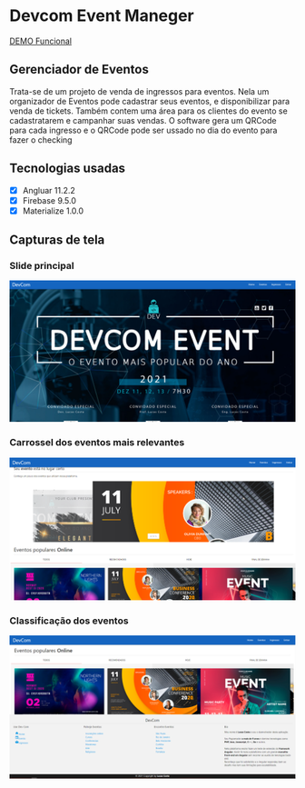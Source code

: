 # Devcom Event Maneger
[DEMO Funcional](https://devcom-event.web.app)
## Gerenciador de Eventos 

Trata-se de um projeto de venda de ingressos para eventos. Nela um organizador de Eventos pode cadastrar seus eventos, e disponibilizar para venda de tickets. Também contem uma área para os clientes do evento se cadastratarem e campanhar suas vendas. O software gera um QRCode para cada ingresso e o QRCode pode ser ussado no dia do evento para fazer o checking
## Tecnologias usadas
 - [x] Angluar 11.2.2
 - [x] Firebase 9.5.0
 - [x] Materialize 1.0.0
## Capturas de tela
### Slide principal
![devcom](src/assets/images/demo/01.PNG)
### Carrossel dos eventos mais relevantes
![devcom](src/assets/images/demo/02.PNG)
### Classificação dos eventos
![devcom](src/assets/images/demo/03.PNG)
